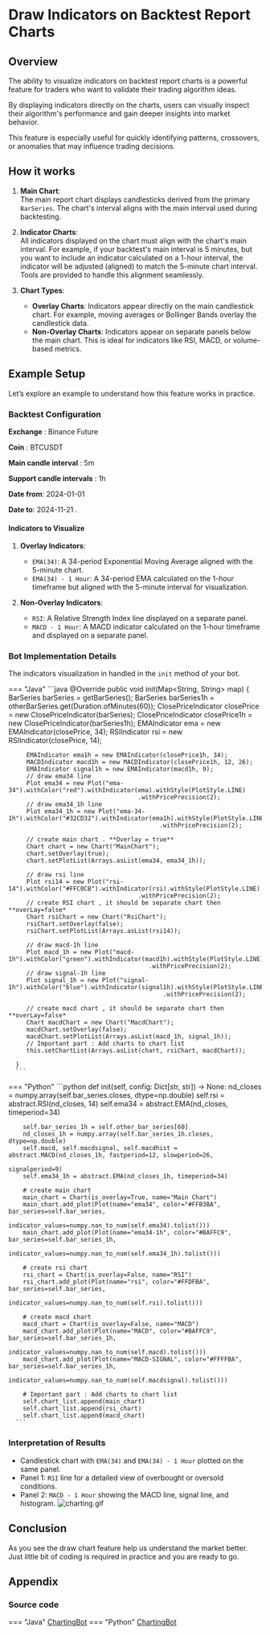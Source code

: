 # Draw Indicators on Backtest Report Charts

## Overview

The ability to visualize indicators on backtest report charts is a powerful feature for traders who want to validate their trading algorithm ideas. 

By displaying indicators directly on the charts, users can visually inspect their algorithm's performance and gain deeper insights into market behavior. 

This feature is especially useful for quickly identifying patterns, crossovers, or anomalies that may influence trading decisions.

## How it works

1. **Main Chart**:  
   The main report chart displays candlesticks derived from the primary `BarSeries`. The chart's interval aligns with the main interval used during backtesting.

2. **Indicator Charts**:  
   All indicators displayed on the chart must align with the chart's main interval. For example, if your backtest's main interval is 5 minutes, but you want to include an indicator calculated on a 1-hour interval, the indicator will be adjusted (aligned) to match the 5-minute chart interval. Tools are provided to handle this alignment seamlessly.

3. **Chart Types**:
    - **Overlay Charts**: Indicators appear directly on the main candlestick chart. For example, moving averages or Bollinger Bands overlay the candlestick data.
    - **Non-Overlay Charts**: Indicators appear on separate panels below the main chart. This is ideal for indicators like RSI, MACD, or volume-based metrics.

## Example Setup

Let’s explore an example to understand how this feature works in practice.

### Backtest Configuration

**Exchange** : Binance Future

**Coin** : BTCUSDT

**Main candle interval** : 5m

**Support candle intervals** : 1h

**Date from**: 2024-01-01

**Date to**: 2024-11-21 .

#### Indicators to Visualize

1. **Overlay Indicators**:
    - `EMA(34)`: A 34-period Exponential Moving Average aligned with the 5-minute chart.
    - `EMA(34) - 1 Hour`: A 34-period EMA calculated on the 1-hour timeframe but aligned with the 5-minute interval for visualization.

2. **Non-Overlay Indicators**:
    - `RSI`: A Relative Strength Index line displayed on a separate panel.
    - `MACD - 1 Hour`: A MACD indicator calculated on the 1-hour timeframe and displayed on a separate panel.
### Bot Implementation Details

The indicators visualization in handled in the `init` method of your bot.

=== "Java"
      ```java
      @Override
      public void init(Map<String, String> map) {
         BarSeries barSeries = getBarSeries();
         BarSeries barSeries1h = otherBarSeries.get(Duration.ofMinutes(60));
         ClosePriceIndicator closePrice = new ClosePriceIndicator(barSeries);
         ClosePriceIndicator closePrice1h = new ClosePriceIndicator(barSeries1h);
         EMAIndicator ema = new EMAIndicator(closePrice, 34);
         RSIIndicator rsi = new RSIIndicator(closePrice, 14);
      
         EMAIndicator ema1h = new EMAIndicator(closePrice1h, 34);
         MACDIndicator macd1h = new MACDIndicator(closePrice1h, 12, 26);
         EMAIndicator signal1h = new EMAIndicator(macd1h, 9);
         // draw ema34 line 
         Plot ema34 = new Plot("ema-34").withColor("red").withIndicator(ema).withStyle(PlotStyle.LINE)
                                        .withPricePrecision(2);
         // draw ema34_1h line
         Plot ema34_1h = new Plot("ema-34-1h").withColor("#32CD32").withIndicator(ema1h).withStyle(PlotStyle.LINE)
                                              .withPricePrecision(2);
      
         // create main chart . **Overlay = true** 
         Chart chart = new Chart("MainChart");
         chart.setOverlay(true);
         chart.setPlotList(Arrays.asList(ema34, ema34_1h));
      
         // draw rsi line
         Plot rsi14 = new Plot("rsi-14").withColor("#FFC0CB").withIndicator(rsi).withStyle(PlotStyle.LINE)
                                        .withPricePrecision(2);
         // create RSI chart , it should be separate chart then **overLay=false*
         Chart rsiChart = new Chart("RsiChart");
         rsiChart.setOverlay(false);
         rsiChart.setPlotList(Arrays.asList(rsi14));
         
         // draw macd-1h line
         Plot macd_1h = new Plot("macd-1h").withColor("green").withIndicator(macd1h).withStyle(PlotStyle.LINE)
                                           .withPricePrecision(2);
         // draw signal-1h line
         Plot signal_1h = new Plot("signal-1h").withColor("blue").withIndicator(signal1h).withStyle(PlotStyle.LINE)
                                               .withPricePrecision(2);
      
         // create macd chart , it should be separate chart then **overLay=false*
         Chart macdChart = new Chart("MacdChart");
         macdChart.setOverlay(false);
         macdChart.setPlotList(Arrays.asList(macd_1h, signal_1h));
         // Important part : Add charts to chart list 
         this.setChartList(Arrays.asList(chart, rsiChart, macdChart));
      
      }
      ```

=== "Python"
      ```python
      def init(self, config: Dict[str, str]) -> None:
        nd_closes = numpy.array(self.bar_series.closes, dtype=np.double)
        self.rsi = abstract.RSI(nd_closes, 14)
        self.ema34 = abstract.EMA(nd_closes, timeperiod=34)
   
        self.bar_series_1h = self.other_bar_series[60]
        nd_closes_1h = numpy.array(self.bar_series_1h.closes, dtype=np.double)
        self.macd, self.macdsignal, self.macdhist = abstract.MACD(nd_closes_1h, fastperiod=12, slowperiod=26,
                                                                     signalperiod=9)
        self.ema34_1h = abstract.EMA(nd_closes_1h, timeperiod=34)
   
        # create main chart
        main_chart = Chart(is_overlay=True, name="Main Chart")
        main_chart.add_plot(Plot(name="ema34", color="#FFB3BA", bar_series=self.bar_series,
                                    indicator_values=numpy.nan_to_num(self.ema34).tolist()))
        main_chart.add_plot(Plot(name="ema34-1h", color="#BAFFC9", bar_series=self.bar_series_1h,
                                 indicator_values=numpy.nan_to_num(self.ema34_1h).tolist()))
      
        # create rsi chart
        rsi_chart = Chart(is_overlay=False, name="RSI")
        rsi_chart.add_plot(Plot(name="rsi", color="#FFDFBA", bar_series=self.bar_series,
                                indicator_values=numpy.nan_to_num(self.rsi).tolist()))
      
        # create macd chart   
        macd_chart = Chart(is_overlay=False, name="MACD")
        macd_chart.add_plot(Plot(name="MACD", color="#BAFFC9", bar_series=self.bar_series_1h,
                                 indicator_values=numpy.nan_to_num(self.macd).tolist()))
        macd_chart.add_plot(Plot(name="MACD-SIGNAL", color="#FFFFBA", bar_series=self.bar_series_1h,
                                 indicator_values=numpy.nan_to_num(self.macdsignal).tolist()))

        # Important part : Add charts to chart list
        self.chart_list.append(main_chart)
        self.chart_list.append(rsi_chart)
        self.chart_list.append(macd_chart) 
      ```
### Interpretation of Results

  - Candlestick chart with `EMA(34)` and `EMA(34) - 1 Hour` plotted on the same panel.
  - Panel 1: `RSI` line for a detailed view of overbought or oversold conditions.
  - Panel 2: `MACD - 1 Hour` showing the MACD line, signal line, and histogram.
![charting.gif](../assets/images/charting.gif)

## Conclusion

As you see the draw chart feature help us understand the market better. Just little bit of coding is required in practice and you are ready to go.


## Appendix
### Source code
=== "Java"
[ChartingBot](https://github.com/truongnhukhang/codetotrade-java-example/blob/master/src/main/java/coin/algorithm/example/bot/MyChartingBot.java)
=== "Python"
[ChartingBot](https://github.com/truongnhukhang/codetotrade-python-example/blob/master/src/bot/my_charting_bot.py)